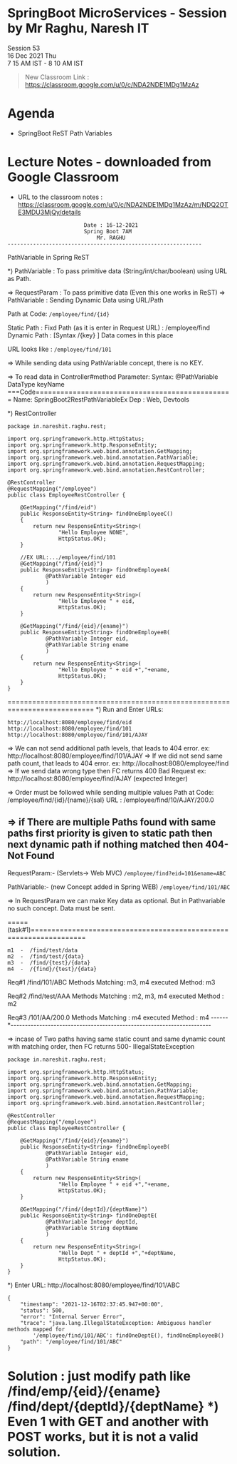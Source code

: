 # SpringBoot MicroServices - Session by Mr Raghu, Naresh IT

Session 53 \
16 Dec 2021 Thu \
7 15 AM IST - 8 10 AM IST

> New Classroom Link : https://classroom.google.com/u/0/c/NDA2NDE1MDg1MzAz

# Agenda

* SpringBoot ReST Path Variables

# Lecture Notes - downloaded from Google Classroom

* URL to the classroom notes : https://classroom.google.com/u/0/c/NDA2NDE1MDg1MzAz/m/NDQ2OTE3MDU3MjQy/details

```
						Date : 16-12-2021
						Spring Boot 7AM
 						    Mr. RAGHU
-------------------------------------------------------------
```
PathVariable in Spring ReST

*) PathVariable : To pass primitive data (String/int/char/boolean)
	          using URL as Path.

=> RequestParam : To pass primitive data (Even this one works in ReST)
=> PathVariable : Sending Dynamic Data using URL/Path

Path at Code: `/employee/find/{id}`

Static Path : Fixd Path (as it is enter in Request URL) : /employee/find
Dynamic Path : [Syntax /{key} ] Data comes in this place

URL looks like : `/employee/find/101`

=> While sending data using PathVariable concept, there is no KEY.


=> To read data in Controller#method Parameter:
  Syntax:
            @PathVariable DataType keyName
===Code================================================
Name: SpringBoot2RestPathVariableEx
Dep : Web, Devtools

*) RestController
```
package in.nareshit.raghu.rest;

import org.springframework.http.HttpStatus;
import org.springframework.http.ResponseEntity;
import org.springframework.web.bind.annotation.GetMapping;
import org.springframework.web.bind.annotation.PathVariable;
import org.springframework.web.bind.annotation.RequestMapping;
import org.springframework.web.bind.annotation.RestController;

@RestController
@RequestMapping("/employee")
public class EmployeeRestController {

	@GetMapping("/find/eid")
	public ResponseEntity<String> findOneEmployeeC()
	{
		return new ResponseEntity<String>(
				"Hello Employee NONE",
				HttpStatus.OK);
	}

	//EX URL:.../employee/find/101
	@GetMapping("/find/{eid}")
	public ResponseEntity<String> findOneEmployeeA(
			@PathVariable Integer eid
			)
	{
		return new ResponseEntity<String>(
				"Hello Employee " + eid,
				HttpStatus.OK);
	}

	@GetMapping("/find/{eid}/{ename}")
	public ResponseEntity<String> findOneEmployeeB(
			@PathVariable Integer eid,
			@PathVariable String ename
			)
	{
		return new ResponseEntity<String>(
				"Hello Employee " + eid +","+ename,
				HttpStatus.OK);
	}
}
```
===========================================================================
*) Run and Enter URLs:
```
http://localhost:8080/employee/find/eid
http://localhost:8080/employee/find/101
http://localhost:8080/employee/find/101/AJAY
```

=> We can not send additional path levels, that leads to 404 error.
ex: http://localhost:8080/employee/find/101/AJAY
=> If we did not send same path count, that leads to 404 error.
ex: http://localhost:8080/employee/find
=> If we send data wrong type then FC returns 400 Bad Request
ex: http://localhost:8080/employee/find/AJAY (expected Integer)

=> Order must be followed while sending multiple values
  Path at Code:  /employee/find/{id}/{name}/{sal}
  URL         :  /employee/find/10/AJAY/200.0

=> if There are multiple Paths found with same paths
    first priority is given to static path
    then next dynamic path
    if nothing matched then 404-Not Found
-------------------------------------------------------------------
RequestParam:- (Servlets-> Web MVC)
`/employee/find?eid=101&ename=ABC`

PathVariable:- (new Concept added in Spring WEB)
`/employee/find/101/ABC`

=> In RequestParam we can make Key data as optional.
   But in Pathvariable no such concept. Data must be sent.

=====(task#1)===================================================================
```
m1  -  /find/test/data
m2  -  /find/test/{data}
m3  -  /find/{test}/{data}
m4  -  /{find}/{test}/{data}
```

Req#1 /find/101/ABC
Methods Matching: m3, m4
executed Method: m3

Req#2 /find/test/AAA
Methods Matching : m2, m3, m4
executed Method  : m2

Req#3 /101/AA/200.0
Methods Matching : m4
executed Method  : m4
------*----------------------------------------------------------------------

=> incase of Two paths having same static count and same dynamic count with
   matching order, then FC returns 500- IllegalStateException

```
package in.nareshit.raghu.rest;

import org.springframework.http.HttpStatus;
import org.springframework.http.ResponseEntity;
import org.springframework.web.bind.annotation.GetMapping;
import org.springframework.web.bind.annotation.PathVariable;
import org.springframework.web.bind.annotation.RequestMapping;
import org.springframework.web.bind.annotation.RestController;

@RestController
@RequestMapping("/employee")
public class EmployeeRestController {

	@GetMapping("/find/{eid}/{ename}")
	public ResponseEntity<String> findOneEmployeeB(
			@PathVariable Integer eid,
			@PathVariable String ename
			)
	{
		return new ResponseEntity<String>(
				"Hello Employee " + eid +","+ename,
				HttpStatus.OK);
	}

	@GetMapping("/find/{deptId}/{deptName}")
	public ResponseEntity<String> findOneDeptE(
			@PathVariable Integer deptId,
			@PathVariable String deptName
			)
	{
		return new ResponseEntity<String>(
				"Hello Dept " + deptId +","+deptName,
				HttpStatus.OK);
	}
}
```

*) Enter URL: http://localhost:8080/employee/find/101/ABC
```
{
    "timestamp": "2021-12-16T02:37:45.947+00:00",
    "status": 500,
    "error": "Internal Server Error",
    "trace": "java.lang.IllegalStateException: Ambiguous handler methods mapped for
        '/employee/find/101/ABC': findOneDeptE(), findOneEmployeeB()
    "path": "/employee/find/101/ABC"
}
```
Solution : just modify path like /find/emp/{eid}/{ename}
                                 /find/dept/{deptId}/{deptName}
*) Even 1 with GET and another with POST works, but it is not a valid solution.
=================================================================================
